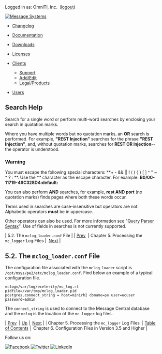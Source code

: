Logged in as: OmniTI, Inc.  ([logout](https://support.messagesystems.com/logout.php))

[![Message Systems](https://support.messagesystems.com/images/ms-white205.png)](https://support.messagesystems.com/start.php) 

*   [Changelog](https://support.messagesystems.com/start.php?show=changelog)
*   [Documentation](https://support.messagesystems.com/docs/)
*   [Downloads](https://support.messagesystems.com/start.php)

*   [Licenses](https://support.messagesystems.com/license_summary.php)
*   <a href="">Clients</a>
    *   [Support](https://support.messagesystems.com/cs.php)
    *   [Add/Edit](https://support.messagesystems.com/edit_client.php)
    *   [Legal/Products](https://support.messagesystems.com/edit_products.php)
*   [Users](https://support.messagesystems.com/edit_customer.php)

## Search Help

Search for a single word or perform multi-word searches by enclosing your search in quotation marks.

Where you have multiple words but no quotation marks, an **OR** search is performed. For example, **"REST Injection"** searches for the phrase **"REST Injection"**, and, without quotation marks, searches for **REST OR Injection**--the operator is understood.

### Warning

You must escape the following special characters: **+ - && || ! ( ) { } [ ] ^ " ~ * ? : \**. Use the **\** character as the escape character. For example: **B0/00-11719-46C328D4\:default\:**

You can also perform **AND** searches, for example, **rest AND port** (no quotation marks) finds pages where both these words occur.

Terms used in searches are case-insensitive but operators are not. Alphabetic operators **must** be in uppercase.

Other operators can also be used. For more information see "[Query Parser Syntax](https://lucene.apache.org/core/old_versioned_docs/versions/3_0_0/queryparsersyntax.html)". Use of fields in searches is not currently supported.

| 5.2. The `mclog_loader.conf` File |
| [Prev](mc-processing-log-files.php)  | Chapter 5. Processing the `mc_logger` Log Files |  [Next](mc.conf.3.5.php) |

## 5.2. The `mclog_loader.conf` File

The configuration file associated with the `mclog_loader` script is `/opt/msys/pe2/etc/mclog_loader.conf`. Find below an example of a typical configuration file.

```
mclog=/var/log/ecelerity/mc_log.rt
pidfile=/var/tmp/mclog_loader.pid
postgres.connect_string = host=minirh2 dbname=pe user=ecuser password=admin
```

The `connect_string` is used to connect to the Message Central database and the `mclog` is the location of the `mc_logger` log files.

| [Prev](mc-processing-log-files.php)  | [Up](mc-processing-log-files.php) |  [Next](mc.conf.3.5.php) |
| Chapter 5. Processing the `mc_logger` Log Files  | [Table of Contents](index.php) |  Chapter 6. Configuration Files in Version 3.5 and Higher |

Follow us on:

[![Facebook](https://support.messagesystems.com/images/icon-facebook.png)](http://www.facebook.com/messagesystems) [![Twitter](https://support.messagesystems.com/images/icon-twitter.png)](http://twitter.com/#!/MessageSystems) [![LinkedIn](https://support.messagesystems.com/images/icon-linkedin.png)](http://www.linkedin.com/company/message-systems)